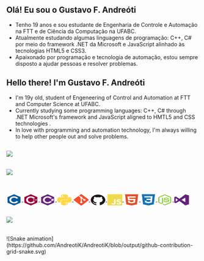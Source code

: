## Olá! Eu sou o Gustavo F. Andreóti

- Tenho 19 anos e sou estudante de Engenharia de Controle e Automação na FTT e de Ciência da Computação na UFABC.
- Atualmente estudando algumas linguagens de programação: C++, C# por meio do framework .NET da Microsoft e JavaScript alinhado às tecnologias HTML5 e CSS3.
- Apaixonado por programação e tecnologia de automação, estou sempre disposto a ajudar pessoas e resolver problemas.

## Hello there! I'm Gustavo F. Andreóti

- I'm 19y old, student of Engeneering of Control and Automation at FTT and Computer Science at UFABC.
- Currently studying some programming languages: C++, C# through .NET Microsoft's framework and JavaScript aligned to HMTL5 and CSS technologies .
- In love with programming and automation technology, I'm always willing to help other people out and solve problems.
##
<div>
  <a href="https://github.com/AndreotiK">
  <img height="180em" src="https://github-readme-stats.vercel.app/api?username=AndreotiK&show_icons=true&theme=nord&include_all_commits=true&count_private=true"/>
</div>
  
  ##
  
<div>
  <a href="https://github.com/AndreotiK">
  <img height="180em" src="https://github-readme-stats.vercel.app/api/top-langs/?username=AndreotiK&layout=compact&langs_count=7&theme=nord"/>
</div>
  
  ##
  
<div style="display: inline_block"><br>
  <img align="center" alt="AndreotiK-C" height="30" width="40" src="https://raw.githubusercontent.com/devicons/devicon/master/icons/c/c-plain.svg">
  <img align="center" alt="AndreotiK-C++" height="30" width="40" src="https://raw.githubusercontent.com/devicons/devicon/master/icons/cplusplus/cplusplus-plain.svg">
  <img align="center" alt="AndreotiK-C#" height="30" width="40" src="https://raw.githubusercontent.com/devicons/devicon/master/icons/csharp/csharp-plain.svg">
  <img align="center" alt="AndreotiK-Python" height="30" width="40" src="https://raw.githubusercontent.com/devicons/devicon/master/icons/python/python-plain.svg">
  <img align="center" alt="AndreotiK-Git" height="30" width="40" src="https://raw.githubusercontent.com/devicons/devicon/master/icons/git/git-plain.svg">
  <img align="center" alt="AndreotiK-GitHub" height="30" width="40" src="https://raw.githubusercontent.com/devicons/devicon/master/icons/github/github-original.svg">
  <img align="center" alt="AndreotiK-Js" height="30" width="40" src="https://raw.githubusercontent.com/devicons/devicon/master/icons/javascript/javascript-plain.svg">
  <img align="center" alt="AndreotiK-HTML5" height="30" width="40" src="https://raw.githubusercontent.com/devicons/devicon/master/icons/html5/html5-plain.svg">
  <img align="center" alt="AndreotiK-CSS3" height="30" width="40" src="https://raw.githubusercontent.com/devicons/devicon/master/icons/css3/css3-plain.svg">
  <img align="center" alt="AndreotiK-NodeJS" height="30" width="40" src="https://raw.githubusercontent.com/devicons/devicon/master/icons/nodejs/nodejs-plain.svg">
  <img align="center" alt="AndreotiK-VS" height="30" width="40" src="https://raw.githubusercontent.com/devicons/devicon/master/icons/visualstudio/visualstudio-plain.svg">
</div>
  
  ##
  
<div>
  <a href="https://www.linkedin.com/in/andreoti" target="_blank"><img src="https://img.shields.io/badge/-LinkedIn-%230077B5?style=for-the-badge&logo=linkedin&logoColor=white" target="_blank"></a> 
 </div>
  
  ##
  
<div>
  ![Snake animation](https://github.com/AndreotiK/AndreotiK/blob/output/github-contribution-grid-snake.svg)
  
</div>
